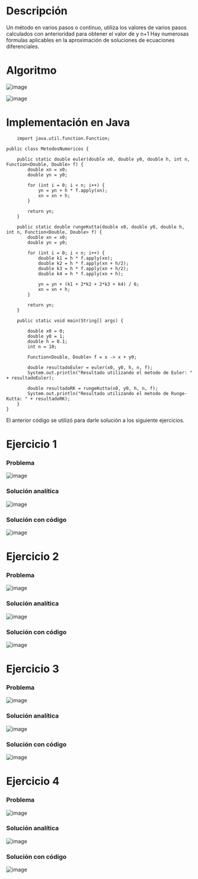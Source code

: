 # Descripción

Un método en varios pasos o continuo, utiliza los valores de varios pasos calculados con anterioridad para obtener el valor de y n+1 Hay numerosas fórmulas aplicables en la aproximación de soluciones de ecuaciones diferenciales.

# Algoritmo

![image](https://github.com/riveraangel/Metodos-Numericos/assets/161758059/90e71c46-0e90-42bf-ab57-831732923f41)


![image](https://github.com/riveraangel/Metodos-Numericos/assets/161758059/921692b1-d600-4569-85a5-1e0833fd5df5)



# Implementación en Java

        import java.util.function.Function;
    
    public class MetodosNumericos {
    
        public static double euler(double x0, double y0, double h, int n, Function<Double, Double> f) {
            double xn = x0;
            double yn = y0;
    
            for (int i = 0; i < n; i++) {
                yn = yn + h * f.apply(xn);
                xn = xn + h;
            }
    
            return yn;
        }
    
        public static double rungeKutta(double x0, double y0, double h, int n, Function<Double, Double> f) {
            double xn = x0;
            double yn = y0;
    
            for (int i = 0; i < n; i++) {
                double k1 = h * f.apply(xn);
                double k2 = h * f.apply(xn + h/2);
                double k3 = h * f.apply(xn + h/2);
                double k4 = h * f.apply(xn + h);
    
                yn = yn + (k1 + 2*k2 + 2*k3 + k4) / 6;
                xn = xn + h;
            }
    
            return yn;
        }
    
        public static void main(String[] args) {
            
            double x0 = 0; 
            double y0 = 1; 
            double h = 0.1; 
            int n = 10; 
    
            Function<Double, Double> f = x -> x + y0; 
    
            double resultadoEuler = euler(x0, y0, h, n, f);
            System.out.println("Resultado utilizando el metodo de Euler: " + resultadoEuler);
    
            double resultadoRK = rungeKutta(x0, y0, h, n, f);
            System.out.println("Resultado utilizando el metodo de Runge-Kutta: " + resultadoRK);
        }
    }

El anterior código se utilizó para darle solución a los siguiente ejercicios. 

# Ejercicio 1

### Problema

![image](https://github.com/riveraangel/Metodos-Numericos/assets/161758059/5770155d-e245-4b0d-a5e7-9d053ac87d75)

### Solución analítica

![image](https://github.com/riveraangel/Metodos-Numericos/assets/161758059/2f864d29-f3a7-4f57-91f5-8c086819d7cb)

### Solución con código

![image](https://github.com/riveraangel/Metodos-Numericos/assets/161758059/e871a0bb-07a7-4228-8182-24118febafaa)


# Ejercicio 2

### Problema

![image](https://github.com/riveraangel/Metodos-Numericos/assets/161758059/2901274a-21e6-4580-bb89-bd59c25fe403)

### Solución analítica

![image](https://github.com/riveraangel/Metodos-Numericos/assets/161758059/c3e21050-d9ce-442c-9f07-367f42c219af)

### Solución con código

![image](https://github.com/riveraangel/Metodos-Numericos/assets/161758059/f87b01ca-20b5-4800-a200-cca9339cfcab)

# Ejercicio 3

### Problema

![image](https://github.com/riveraangel/Metodos-Numericos/assets/161758059/180dfeb2-1481-489f-a815-1eb3f7b62bc4)


### Solución analítica

![image](https://github.com/riveraangel/Metodos-Numericos/assets/161758059/c69d272c-7a12-46a6-913b-4bffc2307d39)

### Solución con código

![image](https://github.com/riveraangel/Metodos-Numericos/assets/161758059/fba40b91-11a1-4ad1-9163-165a750a137e)

# Ejercicio 4

### Problema

![image](https://github.com/riveraangel/Metodos-Numericos/assets/161758059/29c48886-48e4-489e-aa4c-68431eb1c7a5)

### Solución analítica

![image](https://github.com/riveraangel/Metodos-Numericos/assets/161758059/2b835582-0890-469c-88f6-1c7ea5be1cee)

### Solución con código

![image](https://github.com/riveraangel/Metodos-Numericos/assets/161758059/560372e1-2d82-41c8-a437-f9641c4e0cb9)

